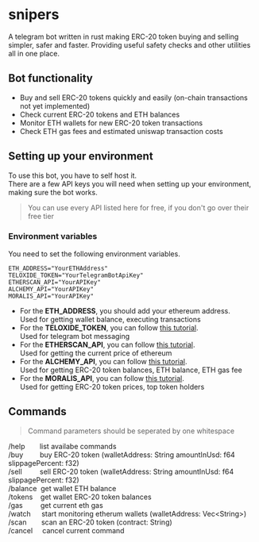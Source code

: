 # snipers

A telegram bot written in rust making ERC-20 token buying and selling simpler, safer and faster. Providing useful safety checks and other utilities all in one place.

## Bot functionality

- Buy and sell ERC-20 tokens quickly and easily (on-chain transactions not yet implemented)
- Check current ERC-20 tokens and ETH balances
- Monitor ETH wallets for new ERC-20 token transactions
- Check ETH gas fees and estimated uniswap transaction costs

## Setting up your environment

To use this bot, you have to self host it.<br>
There are a few API keys you will need when setting up your environment, making sure the bot works.

> You can use every API listed here for free, if you don't go over their free tier

### Environment variables

You need to set the following environment variables.

    ETH_ADDRESS="YourETHAddress"
    TELOXIDE_TOKEN="YourTelegramBotApiKey"
    ETHERSCAN_API="YourAPIKey"
    ALCHEMY_API="YourAPIKey"
    MORALIS_API="YourAPIKey"

- For the **ETH_ADDRESS**, you should add your ethereum address.<br>
  Used for getting wallet balance, executing transactions
- For the **TELOXIDE_TOKEN**, you can follow [this tutorial](https://core.telegram.org/bots/features#creating-a-new-bot).<br>
  Used for telegram bot messaging
- For the **ETHERSCAN_API**, you can follow [this tutorial](https://docs.etherscan.io/getting-started/viewing-api-usage-statistics).<br>
  Used for getting the current price of ethereum
- For the **ALCHEMY_API**, you can follow [this tutorial](https://docs.alchemy.com/docs/alchemy-quickstart-guide#1key-create-an-alchemy-key).<br>
  Used for getting ERC-20 token balances, ETH balance, ETH gas fee
- For the **MORALIS_API**, you can follow [this tutorial](https://docs.moralis.io/web3-data-api/evm/get-your-api-key).<br>
  Used for getting ERC-20 token prices, top token holders

## Commands

> Command parameters should be seperated by one whitespace

/help &emsp;&nbsp;&nbsp; list availabe commands<br>
/buy &emsp;&nbsp;&nbsp;&nbsp; buy ERC-20 token (walletAddress: String amountInUsd: f64 slippagePercent: f32)<br>
/sell &emsp;&emsp; sell ERC-20 token (walletAddress: String amountInUsd: f64 slippagePercent: f32)<br>
/balance &nbsp;get wallet ETH balance<br>
/tokens &nbsp;&nbsp; get wallet ERC-20 token balances<br>
/gas &emsp;&emsp; get current eth gas<br>
/watch &emsp; start monitoring etherum wallets (walletAddress: Vec\<String\>)<br>
/scan &emsp;&nbsp;&nbsp; scan an ERC-20 token (contract: String)<br>
/cancel &nbsp;&nbsp;&nbsp; cancel current command<br>
